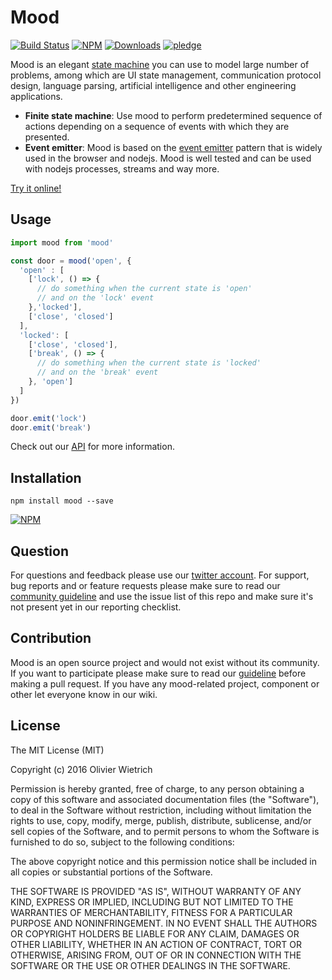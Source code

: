 # Mood

[![Build Status](https://travis-ci.org/bredele/mood.svg?branch=master)](https://travis-ci.org/bredele/mood)
[![NPM](https://img.shields.io/npm/v/mood.svg)](https://www.npmjs.com/package/mood)
[![Downloads](https://img.shields.io/npm/dm/mood.svg)](http://npm-stat.com/charts.html?package=mood)
[![pledge](https://bredele.github.io/contributing-guide/community-pledge.svg)](https://github.com/bredele/contributing-guide/blob/master/guidelines.md)

Mood is an elegant [state machine](https://en.wikipedia.org/wiki/Finite-state_machine#Concepts_and_terminology) you can use to model large number of problems, among which are UI state management, communication protocol design, language parsing, artificial intelligence and other engineering applications.

* **Finite state machine**: Use mood to perform predetermined sequence of actions depending on a sequence of events with which they are presented.
* **Event emitter**: Mood is based on the [event emitter](http://github.com/component/emitter) pattern that is widely used in the browser and nodejs. Mood is well tested and can be used with nodejs processes, streams and way more.

[Try it online!](http://requirebin.com/?code=79074d59c1525895625c)

## Usage

```js
import mood from 'mood'

const door = mood('open', {
  'open' : [
    ['lock', () => {
      // do something when the current state is 'open'
      // and on the 'lock' event
    },'locked'],
    ['close', 'closed']
  ],
  'locked': [
    ['close', 'closed'],
    ['break', () => {
      // do something when the current state is 'locked'
      // and on the 'break' event
    }, 'open']
  ]
})

door.emit('lock')
door.emit('break')
```

Check out our [API](/test) for more information.

## Installation

```shell
npm install mood --save
```

[![NPM](https://nodei.co/npm/mood.png)](https://nodei.co/npm/mood/)


## Question

For questions and feedback please use our [twitter account](https://twitter.com/bredeleca). For support, bug reports and or feature requests please make sure to read our
<a href="https://github.com/bredele/contributing-guide/blob/master/guidelines.md" target="_blank">community guideline</a> and use the issue list of this repo and make sure it's not present yet in our reporting checklist.

## Contribution

Mood is an open source project and would not exist without its community. If you want to participate please make sure to read our <a href="https://github.com/bredele/contributing-guide/blob/master/guidelines.md" target="_blank">guideline</a> before making a pull request. If you have any mood-related project, component or other let everyone know in our wiki.

## License

The MIT License (MIT)

Copyright (c) 2016 Olivier Wietrich

Permission is hereby granted, free of charge, to any person obtaining a copy
of this software and associated documentation files (the "Software"), to deal
in the Software without restriction, including without limitation the rights
to use, copy, modify, merge, publish, distribute, sublicense, and/or sell
copies of the Software, and to permit persons to whom the Software is
furnished to do so, subject to the following conditions:

The above copyright notice and this permission notice shall be included in all
copies or substantial portions of the Software.

THE SOFTWARE IS PROVIDED "AS IS", WITHOUT WARRANTY OF ANY KIND, EXPRESS OR
IMPLIED, INCLUDING BUT NOT LIMITED TO THE WARRANTIES OF MERCHANTABILITY,
FITNESS FOR A PARTICULAR PURPOSE AND NONINFRINGEMENT. IN NO EVENT SHALL THE
AUTHORS OR COPYRIGHT HOLDERS BE LIABLE FOR ANY CLAIM, DAMAGES OR OTHER
LIABILITY, WHETHER IN AN ACTION OF CONTRACT, TORT OR OTHERWISE, ARISING FROM,
OUT OF OR IN CONNECTION WITH THE SOFTWARE OR THE USE OR OTHER DEALINGS IN THE
SOFTWARE.
